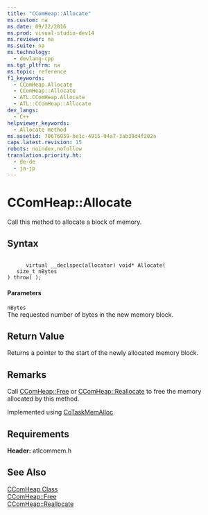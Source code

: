 ```yaml
---
title: "CComHeap::Allocate"
ms.custom: na
ms.date: 09/22/2016
ms.prod: visual-studio-dev14
ms.reviewer: na
ms.suite: na
ms.technology: 
  - devlang-cpp
ms.tgt_pltfrm: na
ms.topic: reference
f1_keywords: 
  - CComHeap.Allocate
  - CComHeap::Allocate
  - ATL.CComHeap.Allocate
  - ATL::CComHeap::Allocate
dev_langs: 
  - C++
helpviewer_keywords: 
  - Allocate method
ms.assetid: 70676059-be1c-4915-94a7-3ab39d4f202a
caps.latest.revision: 15
robots: noindex,nofollow
translation.priority.ht: 
  - de-de
  - ja-jp
---
```

# CComHeap::Allocate
Call this method to allocate a block of memory.  
  
## Syntax  
  
```  
  
      virtual __declspec(allocator) void* Allocate(  
   size_t nBytes   
) throw( );  
```  
  
#### Parameters  
 `nBytes`  
 The requested number of bytes in the new memory block.  
  
## Return Value  
 Returns a pointer to the start of the newly allocated memory block.  
  
## Remarks  
 Call [CComHeap::Free](../vs140/ccomheap--free.md) or [CComHeap::Reallocate](../vs140/ccomheap--reallocate.md) to free the memory allocated by this method.  
  
 Implemented using [CoTaskMemAlloc](http://msdn.microsoft.com/library/windows/desktop/ms692727).  
  
## Requirements  
 **Header:** atlcommem.h  
  
## See Also  
 [CComHeap Class](../vs140/ccomheap-class.md)   
 [CComHeap::Free](../vs140/ccomheap--free.md)   
 [CComHeap::Reallocate](../vs140/ccomheap--reallocate.md)